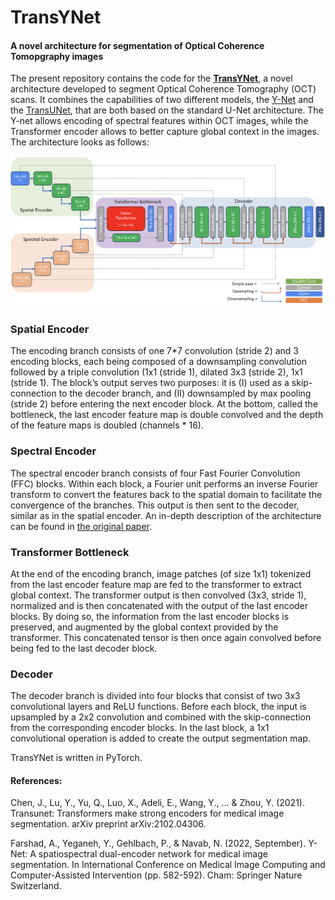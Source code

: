 # TransYNet
#### A novel architecture for segmentation of Optical Coherence Tomopgraphy images

The present repository contains the code for the [**TransYNet**](/nets/transynet.py), a novel architecture developed to segment Optical Coherence Tomography (OCT) scans. It combines the capabilities of two different models, the [Y-Net](https://arxiv.org/abs/2204.07613) and the [TransUNet](https://arxiv.org/abs/2102.04306), that are both based on the standard U-Net architecture. The Y-net allows encoding of spectral features within OCT images, while the Transformer encoder allows to better capture global context in the images. The architecture looks as follows: 

![TransYNet architecture](TransYNet_architecture.png "TransYNet architecture")

### Spatial Encoder
The  encoding branch consists of one 7*7 convolution (stride 2) and 3 encoding blocks, each being composed of a downsampling convolution followed by a triple convolution (1x1 (stride 1), dilated 3x3 (stride 2), 1x1 (stride 1). The block’s output serves two purposes: it is (I) used as a skip-connection to the decoder branch, and (II) downsampled by max pooling (stride 2) before entering the next encoder block. At the bottom, called the bottleneck, the last encoder feature map is double convolved and the depth of the feature maps is doubled (channels * 16). 

### Spectral Encoder
The spectral encoder branch consists of four Fast Fourier Convolution (FFC) blocks. Within each block, a Fourier unit performs an inverse Fourier transform to convert the features back to the spatial domain to facilitate the convergence of the branches. This output is then sent to the decoder, similar as in the spatial encoder. An in-depth description of the architecture can be found in [the original paper](https://arxiv.org/abs/2204.07613).

### Transformer Bottleneck
At the end of the encoding branch, image patches (of size 1x1) tokenized from the last encoder feature map are fed to the transformer to extract global context. The transformer output is then convolved (3x3, stride 1), normalized and is then concatenated with the output of the last encoder blocks. By doing so, the information from the last encoder blocks is preserved, and augmented by the global context provided by the transformer. This concatenated tensor is then once again convolved before being fed to the last decoder block.

### Decoder
The decoder branch is divided into four blocks that consist of two 3x3 convolutional layers and ReLU functions. Before each block, the input is upsampled by a 2x2 convolution and combined with the skip-connection from the corresponding encoder blocks. In the last block, a 1x1 convolutional operation is added to create the output segmentation map.

TransYNet is written in PyTorch. 

#### References: 

Chen, J., Lu, Y., Yu, Q., Luo, X., Adeli, E., Wang, Y., ... & Zhou, Y. (2021). Transunet: Transformers make strong encoders for medical image segmentation. arXiv preprint arXiv:2102.04306.

Farshad, A., Yeganeh, Y., Gehlbach, P., & Navab, N. (2022, September). Y-Net: A spatiospectral dual-encoder network for medical image segmentation. In International Conference on Medical Image Computing and Computer-Assisted Intervention (pp. 582-592). Cham: Springer Nature Switzerland.




